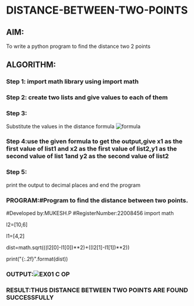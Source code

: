# DISTANCE-BETWEEN-TWO-POINTS

## AIM:
To write a python program to find the distance two 2 points
## ALGORITHM:
### Step 1: import math library using import math
### Step 2: create two lists and give values to each of them
### Step 3: 
Substitute the values in the distance formula  ![formula](/formula.jpg)
### Step 4:use the given formula to get the output,give x1 as the first value of list1 and x2 as the first value of list2,y1 as the second value of list 1and y2 as the second  value of list2 
### Step 5: 
print the output to decimal places and end the program
### PROGRAM:#Program to find the distance between two points.
#Developed by:MUKESH.P 
#RegisterNumber:22008456
import math

l2=[10,6]

l1=[4,2]

dist=math.sqrt(((l2[0]-l1[0])**2)+((l2[1]-l1[1])**2))

print("{:.2f}".format(dist))
  


### OUTPUT:![EX01 C OP](https://user-images.githubusercontent.com/119393818/213912296-af82d3c9-59ac-4fcf-b147-c77ffa6bf4e4.png)



### RESULT:THUS DISTANCE BETWEEN TWO POINTS ARE FOUND SUCCESSFULLY
